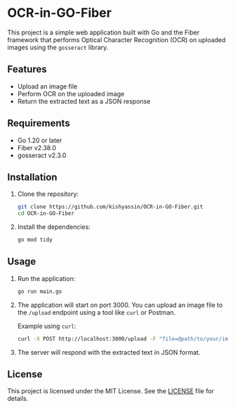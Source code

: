 # OCR-in-GO-Fiber

This project is a simple web application built with Go and the Fiber framework that performs Optical Character Recognition (OCR) on uploaded images using the `gosseract` library.

## Features

- Upload an image file
- Perform OCR on the uploaded image
- Return the extracted text as a JSON response

## Requirements

- Go 1.20 or later
- Fiber v2.38.0
- gosseract v2.3.0

## Installation

1. Clone the repository:

    ```sh
    git clone https://github.com/kishyassin/OCR-in-GO-Fiber.git
    cd OCR-in-GO-Fiber
    ```

2. Install the dependencies:

    ```sh
    go mod tidy
    ```

## Usage

1. Run the application:

    ```sh
    go run main.go
    ```

2. The application will start on port 3000. You can upload an image file to the `/upload` endpoint using a tool like `curl` or Postman.

    Example using `curl`:

    ```sh
    curl -X POST http://localhost:3000/upload -F "file=@path/to/your/image.png"
    ```

3. The server will respond with the extracted text in JSON format.

## License

This project is licensed under the MIT License. See the [LICENSE](LICENSE) file for details.